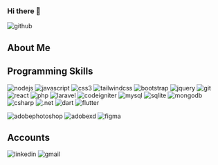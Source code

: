 ### Hi there 👋

<!--
**kean7296/kean7296** is a ✨ _special_ ✨ repository because its `README.md` (this file) appears on your GitHub profile.

Here are some ideas to get you started:

- 🔭 I’m currently working on ...
- 🌱 I’m currently learning ...
- 👯 I’m looking to collaborate on ...
- 🤔 I’m looking for help with ...
- 💬 Ask me about ...
- 📫 How to reach me: ...
- 😄 Pronouns: ...
- ⚡ Fun fact: ...
-->

![github](https://img.shields.io/badge/GitHub-000?logo=GitHub&logoColor=white) 
## About Me



## Programming Skills

![nodejs](https://img.shields.io/badge/Node.js-339933?style=flat-square&logo=node.js&logoColor=fff) 
![javascript](https://img.shields.io/badge/JavaScript-F7DF1E?flat-square&logo=javascript&logoColor=000) 
![css3](https://img.shields.io/badge/CSS3-1572B6?flat-square&logo=css3&logoColor=fff) 
![tailwindcss](https://img.shields.io/badge/Tailwind%20CSS-06B6D4?flat-square&logo=tailwindcss&logoColor=fff) 
![bootstrap](https://img.shields.io/badge/Bootstrap-7952B3?flat-square&logo=bootstrap&logoColor=fff) 
![jquery](https://img.shields.io/badge/JQuery-0769AD?flat-square&logo=jquery&logoColor=fff) 
![git](https://img.shields.io/badge/Git-F05032?flat-square&logo=git&logoColor=fff) 
![react](https://img.shields.io/badge/React%20Js-61DAFB?flat-square&logo=react&logoColor=000) 
![php](https://img.shields.io/badge/PHP-777BB4?flat-square&logo=php&logoColor=fff) 
![laravel](https://img.shields.io/badge/Laravel-FF2D20?flat-square&logo=laravel&logoColor=fff) 
![codeigniter](https://img.shields.io/badge/CodeIgniter-EF4223?flat-square&logo=codeigniter&logoColor=fff) 
![mysql](https://img.shields.io/badge/MySQL-4479A1?flat-square&logo=mysql&logoColor=fff) 
![sqlite](https://img.shields.io/badge/SQLite-003B57?flat-square&logo=sqlite&logoColor=fff) 
![mongodb](https://img.shields.io/badge/MongoDB-47A248?flat-square&logo=mongodb&logoColor=fff) 
![csharp](https://img.shields.io/badge/C%20Sharp-239120?flat-square&logo=csharp&logoColor=fff) 
![.net](https://img.shields.io/badge/.NET-512BD4?flat-square&logo=.net&logoColor=fff) 
![dart](https://img.shields.io/badge/Dart-0175C2?flat-square&logo=dart&logoColor=fff) 
![flutter](https://img.shields.io/badge/Flutter-02569B?flat-square&logo=flutter&logoColor=fff) 

![adobephotoshop](https://img.shields.io/badge/Adobe%20Photoshop-31A8FF?flat-square&logo=adobephotoshop&logoColor=fff) 
![adobexd](https://img.shields.io/badge/Adobe%20XD-FF61F6?flat-square&logo=adobexd&logoColor=fff) 
![figma](https://img.shields.io/badge/Figma-F24E1E?flat-square&logo=figma&logoColor=fff) 

## Accounts
![linkedin](https://img.shields.io/badge/LinkedIn-0A66C2?flat-square&logo=linkedin&logoColor=fff&link=http://left&link=https://www.linkedin.com/in/kenneth-andales-20ba62240)
![gmail](https://img.shields.io/badge/Gmail-EA4335?flat-square&logo=gmail&logoColor=fff&link=http://left&link=mailto:keanolida7296@gmail.com)



